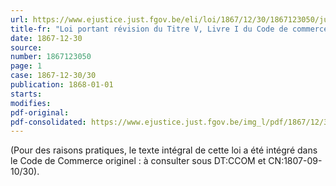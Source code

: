 ```yaml
---
url: https://www.ejustice.just.fgov.be/eli/loi/1867/12/30/1867123050/justel
title-fr: "Loi portant révision du Titre V, Livre I du Code de commerce."
date: 1867-12-30
source:
number: 1867123050
page: 1
case: 1867-12-30/30
publication: 1868-01-01
starts:
modifies:
pdf-original:
pdf-consolidated: https://www.ejustice.just.fgov.be/img_l/pdf/1867/12/30/1867123050_F.pdf
---
```


(Pour des raisons pratiques, le texte intégral de cette loi a été intégré dans le Code de Commerce originel : à consulter sous DT:CCOM et CN:1807-09-10/30).
